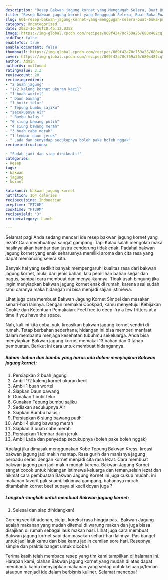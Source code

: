 ```yaml
---
description: "Resep Bakwan jagung kornet yang Menggugah Selera, Buat Buka Puasa Enak Banget"
title: "Resep Bakwan jagung kornet yang Menggugah Selera, Buat Buka Puasa Enak Banget"
slug: 601-resep-bakwan-jagung-kornet-yang-menggugah-selera-buat-buka-puasa-enak-banget
category: Uncategorized
date: 2022-10-26T20:46:12.035Z
image: https://img-global.cpcdn.com/recipes/869f42a70c759a26/680x482cq70/bakwan-jagung-kornet-foto-resep-utama.jpg
hideToc: false
enableToc: true
enableTocContent: false
thumbnail: https://img-global.cpcdn.com/recipes/869f42a70c759a26/680x482cq70/bakwan-jagung-kornet-foto-resep-utama.jpg
cover: https://img-global.cpcdn.com/recipes/869f42a70c759a26/680x482cq70/bakwan-jagung-kornet-foto-resep-utama.jpg
author: Admin
authorAv: notfound
ratingvalue: 3.2
reviewcount: 20
recipeingredient:
- "2 buah jagung"
- "1/2 kaleng kornet ukuran kecil"
- "1 buah wortel"
- " Daun bawang"
- "1 butir telur"
- " Tepung bumbu sajiku"
- "secukupnya Air"
- " Bumbu halus "
- "6 siung bawang putih"
- "4 siung bawang merah"
- "3 buah cabe merah"
- "1 lembar daun jeruk"
- " Lada dan penyedap secukupnya boleh pake boleh nggak"
recipeinstructions:

- "Sudah jadi dan siap dinikmati!"
categories:
- Resep
tags:
- bakwan
- jagung
- kornet

katakunci: bakwan jagung kornet 
nutrition: 164 calories
recipecuisine: Indonesian
preptime: "PT26M"
cooktime: "PT39M"
recipeyield: "3"
recipecategory: Lunch

---
```



Selamat pagi Anda sedang mencari ide resep bakwan jagung kornet yang lezat? Cara membuatnya sangat gampang. Tapi Kalau salah mengolah maka hasilnya akan hambar dan justru cenderung tidak enak. Padahal bakwan jagung kornet yang enak seharusnya memiliki aroma dan cita rasa yang dapat memancing selera kita.


Banyak hal yang sedikit banyak mempengaruhi kualitas rasa dari bakwan jagung kornet, mulai dari jenis bahan, lalu pemilihan bahan segar dan bagus, sampai cara membuat dan menyajikannya. Tidak usah bingung jika ingin menyiapkan bakwan jagung kornet enak di rumah, karena asal sudah tahu caranya maka hidangan ini bisa menjadi sajian istimewa.

Lihat juga cara membuat Bakwan Jagung Kornet Simpel dan masakan sehari-hari lainnya. Dengan memakai Cookpad, kamu menyetujui Kebijakan Cookie dan Ketentuan Pemakaian. Feel free to deep-fry a few fritters at a time if you have the space.


Nah, kali ini kita coba, yuk, kreasikan bakwan jagung kornet sendiri di rumah. Tetap berbahan sederhana, hidangan ini bisa memberi manfaat dalam membantu menjaga kesehatan tubuhmu sekeluarga. Anda bisa menyiapkan Bakwan jagung kornet memakai 13 bahan dan 0 tahap pembuatan. Berikut ini cara untuk membuat hidangannya.

<!--inarticleads1-->

##### Bahan-bahan dan bumbu yang harus ada dalam menyiapkan Bakwan jagung kornet:

1. Persiapkan 2 buah jagung
1. Ambil 1/2 kaleng kornet ukuran kecil
1. Ambil 1 buah wortel
1. Siapkan  Daun bawang
1. Gunakan 1 butir telur
1. Gunakan  Tepung bumbu sajiku
1. Sediakan secukupnya Air
1. Siapkan  Bumbu halus :
1. Persiapkan 6 siung bawang putih
1. Ambil 4 siung bawang merah
1. Siapkan 3 buah cabe merah
1. Persiapkan 1 lembar daun jeruk
1. Ambil  Lada dan penyedap secukupnya (boleh pake boleh nggak)


Apalagi jika dimasak menggunakan Kobe Tepung Bakwan Kress, kreasi bakwan jagung jadi makin mantap. Rasa gurih dan manisnya jagung berpadu serasi dengan kornet menjadi cita rasa lezat. Cara membuat bakwan jagung pun jadi makin mudah karena. Bakwan Jagung Kornet sangat cocok untuk hidangan istimewa keluarga dan teman,selain lezat dan nikmat cara pembuatan Bakwan Jagung Kornet ini juga cukup mudah. ini makanan favorit pak suami. bikinnya gampang, bahannya murah. ditambahin kornet beef supaya si kecil doyan juga ? 

<!--inarticleads2-->

##### Langkah-langkah untuk membuat Bakwan jagung kornet:


1. Selesai dan siap dihidangkan!

Goreng sedikit adonan, cicipi, koreksi rasa hingga pas.. Bakwan Jagung adalah makanan yang mudah ditemui di warung makan dan juga biasa disajikan di rumah sebagai lauk makan nasi. Lihat juga cara membuat Bakwan jagung kornet sapi dan masakan sehari-hari lainnya. Pas banget untuk jadi lauk kamu dan bisa kamu jadiin cemilan sore hari. Resepnya simple dan praktis banget untuk dicoba ! 

Terima kasih telah membaca resep yang tim kami tampilkan di halaman ini. Harapan kami, olahan Bakwan jagung kornet yang mudah di atas dapat membantu kamu menyiapkan makanan yang sedap untuk keluarga/teman ataupun menjadi ide dalam berbisnis kuliner. Selamat mencoba!
